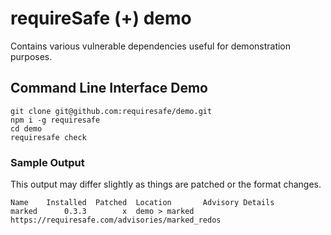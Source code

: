 # requireSafe (+) demo 
Contains various vulnerable dependencies useful for demonstration purposes.

## Command Line Interface Demo

```
git clone git@github.com:requiresafe/demo.git
npm i -g requiresafe
cd demo
requiresafe check
```

### Sample Output
This output may differ slightly as things are patched or the format changes.

```
Name    Installed  Patched  Location       Advisory Details
marked      0.3.3        x  demo > marked  https://requiresafe.com/advisories/marked_redos
```

